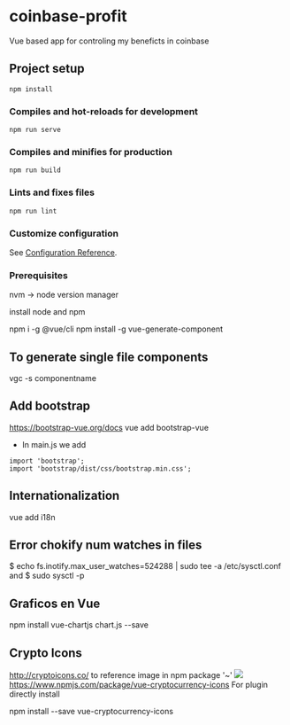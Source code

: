 # coinbase-profit
Vue based app for controling my beneficts in coinbase

## Project setup
```
npm install
```

### Compiles and hot-reloads for development
```
npm run serve
```

### Compiles and minifies for production
```
npm run build
```

### Lints and fixes files
```
npm run lint
```

### Customize configuration
See [Configuration Reference](https://cli.vuejs.org/config/).



### Prerequisites
nvm -> node version manager

install node and npm

npm i -g @vue/cli
npm install -g vue-generate-component
## To generate single file components
vgc -s componentname
## Add bootstrap
https://bootstrap-vue.org/docs
vue add bootstrap-vue
* In main.js we add

```{js}
import 'bootstrap';
import 'bootstrap/dist/css/bootstrap.min.css';
```
## Internationalization
vue add i18n

## Error chokify num watches in files
$ echo fs.inotify.max_user_watches=524288 | sudo tee -a /etc/sysctl.conf
and
$ sudo sysctl -p

## Graficos en Vue
npm install vue-chartjs chart.js --save

## Crypto Icons
http://cryptoicons.co/
to reference image in npm package '~'
<img src="~cryptocurrency-icons/svg/color/kmd.svg" />
https://www.npmjs.com/package/vue-cryptocurrency-icons
For plugin directly install

npm install --save vue-cryptocurrency-icons
